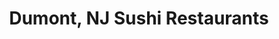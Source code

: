 ---
layout: city
title: Dumont, NJ Sushi Restaurants
permalink: /new-jersey/dumont/
stateAbbr: NJ
stateName: New Jersey
cityName: Dumont

---